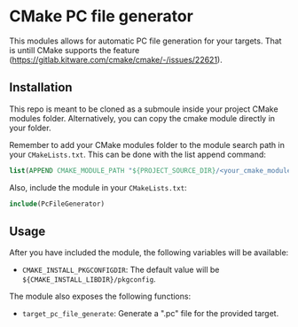# CMake PC file generator

This modules allows for automatic PC file generation for your targets. That is untill CMake supports the feature (https://gitlab.kitware.com/cmake/cmake/-/issues/22621).


## Installation

This repo is meant to be cloned as a submoule inside your project CMake modules folder. Alternatively, you can copy the cmake module directly in your folder.

Remember to add your CMake modules folder to the module search path in your `CMakeLists.txt`. This can be done with the list append command:
```CMake
list(APPEND CMAKE_MODULE_PATH "${PROJECT_SOURCE_DIR}/<your_cmake_modules_folder>/cmake-pcfilegenerator")
```

Also, include the module in your `CMakeLists.txt`:
```CMake
include(PcFileGenerator)
```


## Usage

After you have included the module, the following variables will be available:
* `CMAKE_INSTALL_PKGCONFIGDIR`: The default value will be `${CMAKE_INSTALL_LIBDIR}/pkgconfig`.

The module also exposes the following functions:
* `target_pc_file_generate`: Generate a ".pc" file for the provided target.
